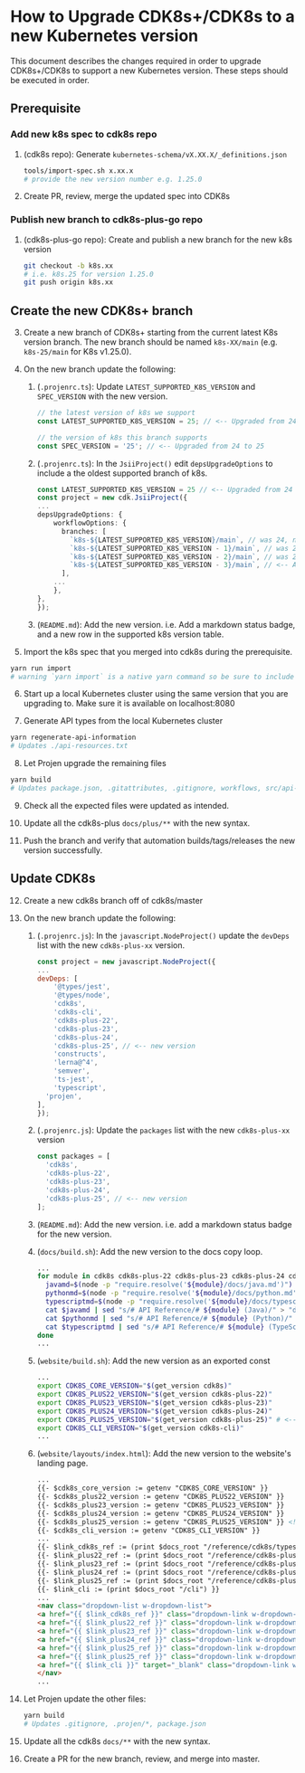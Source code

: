 # How to Upgrade CDK8s+/CDK8s to a new Kubernetes version

This document describes the changes required in order to upgrade CDK8s+/CDK8s to support a new Kubernetes version. These steps should be executed in order.

## Prerequisite

### Add new k8s spec to cdk8s repo

1. (cdk8s repo): Generate `kubernetes-schema/vX.XX.X/_definitions.json`

    ```sh
    tools/import-spec.sh x.xx.x
    # provide the new version number e.g. 1.25.0
    ```

2. Create PR, review, merge the updated spec into CDK8s

### Publish new branch to cdk8s-plus-go repo

1. (cdk8s-plus-go repo): Create and publish a new branch for the new k8s version

    ```sh
    git checkout -b k8s.xx
    # i.e. k8s.25 for version 1.25.0
    git push origin k8s.xx
    ```

## Create the new CDK8s+ branch

3. Create a new branch of CDK8s+ starting from the current latest K8s version branch. The new branch should be named `k8s-XX/main` (e.g. `k8s-25/main` for K8s v1.25.0).

4. On the new branch update the following:

     1. (`.projenrc.ts`): Update `LATEST_SUPPORTED_K8S_VERSION` and `SPEC_VERSION` with the new version.

        ```ts
        // the latest version of k8s we support
        const LATEST_SUPPORTED_K8S_VERSION = 25; // <-- Upgraded from 24 to 25

        // the version of k8s this branch supports
        const SPEC_VERSION = '25'; // <-- Upgraded from 24 to 25
        ```

     2. (`.projenrc.ts`): In the `JsiiProject()` edit `depsUpgradeOptions` to include a the oldest supported branch of k8s.

        ```ts
        const LATEST_SUPPORTED_K8S_VERSION = 25 // <-- Upgraded from 24 to 25
        const project = new cdk.JsiiProject({
        ...
        depsUpgradeOptions: {
            workflowOptions: {
              branches: [
                `k8s-${LATEST_SUPPORTED_K8S_VERSION}/main`, // was 24, now is 25
                `k8s-${LATEST_SUPPORTED_K8S_VERSION - 1}/main`, // was 23, now is 24
                `k8s-${LATEST_SUPPORTED_K8S_VERSION - 2}/main`, // was 22, now is 23
                `k8s-${LATEST_SUPPORTED_K8S_VERSION - 3}/main`, // <-- Add this branch so that v22 is still supported.
              ],
            ...
            },
        },
        });
        ```

     3. (`README.md`): Add the new version. i.e. Add a markdown status badge, and a new row in the supported k8s version table.

5. Import the k8s spec that you merged into cdk8s during the prerequisite.

```sh
yarn run import
# warning `yarn import` is a native yarn command so be sure to include `run`
```

6. Start up a local Kubernetes cluster using the same version that you are upgrading to. Make sure it is available on localhost:8080

7. Generate API types from the local Kubernetes cluster

```sh
yarn regenerate-api-information
# Updates ./api-resources.txt
```

8. Let Projen upgrade the remaining files

```sh
yarn build
# Updates package.json, .gitattributes, .gitignore, workflows, src/api-resource.generated.ts, src/imports/k8s.ts, .projen/*
```

9. Check all the expected files were updated as intended.

10. Update all the cdk8s-plus `docs/plus/**` with the new syntax.

11. Push the branch and verify that automation builds/tags/releases the new version successfully.

## Update CDK8s

12. Create a new cdk8s branch off of cdk8s/master

13. On the new branch update the following:
     1. (`.projenrc.js`): In the `javascript.NodeProject()` update the `devDeps` list with the new `cdk8s-plus-xx` version.

        ```js
        const project = new javascript.NodeProject({
        ...
        devDeps: [
            '@types/jest',
            '@types/node',
            'cdk8s',
            'cdk8s-cli',
            'cdk8s-plus-22',
            'cdk8s-plus-23',
            'cdk8s-plus-24',
            'cdk8s-plus-25', // <-- new version
            'constructs',
            'lerna@^4',
            'semver',
            'ts-jest',
            'typescript',
          'projen',
        ],
        });
        ```

    2.  (`.projenrc.js`): Update the `packages` list with the new `cdk8s-plus-xx` version

        ```js
        const packages = [
          'cdk8s',
          'cdk8s-plus-22',
          'cdk8s-plus-23',
          'cdk8s-plus-24',
          'cdk8s-plus-25', // <-- new version
        ];
        ```

    3. (`README.md`): Add the new version. i.e. add a markdown status badge for the new version.

    4. (`docs/build.sh`): Add the new version to the docs copy loop.

        ```bash
        ...
        for module in cdk8s cdk8s-plus-22 cdk8s-plus-23 cdk8s-plus-24 cdk8s-plus-25; do # <-- added cdk8s-plus-25
          javamd=$(node -p "require.resolve('${module}/docs/java.md')")
          pythonmd=$(node -p "require.resolve('${module}/docs/python.md')")
          typescriptmd=$(node -p "require.resolve('${module}/docs/typescript.md')")
          cat $javamd | sed "s/# API Reference/# ${module} (Java)/" > "docs/reference/${module}/java.md"
          cat $pythonmd | sed "s/# API Reference/# ${module} (Python)/" > "docs/reference/${module}/python.md"
          cat $typescriptmd | sed "s/# API Reference/# ${module} (TypeScript)/" > "docs/reference/${module}/typescript.md"
        done
        ...
        ```

    5.  (`website/build.sh`): Add the new version as an exported const

        ```bash
        ...
        export CDK8S_CORE_VERSION="$(get_version cdk8s)"
        export CDK8S_PLUS22_VERSION="$(get_version cdk8s-plus-22)"
        export CDK8S_PLUS23_VERSION="$(get_version cdk8s-plus-23)"
        export CDK8S_PLUS24_VERSION="$(get_version cdk8s-plus-24)"
        export CDK8S_PLUS25_VERSION="$(get_version cdk8s-plus-25)" # <-- new version
        export CDK8S_CLI_VERSION="$(get_version cdk8s-cli)"
        ...
        ```

    6. (`website/layouts/index.html`): Add the new version to the website's landing page.

        ```html
        ...
        {{- $cdk8s_core_version := getenv "CDK8S_CORE_VERSION" }}
        {{- $cdk8s_plus22_version := getenv "CDK8S_PLUS22_VERSION" }}
        {{- $cdk8s_plus23_version := getenv "CDK8S_PLUS23_VERSION" }}
        {{- $cdk8s_plus24_version := getenv "CDK8S_PLUS24_VERSION" }}
        {{- $cdk8s_plus25_version := getenv "CDK8S_PLUS25_VERSION" }} <!-- New version -->
        {{- $cdk8s_cli_version := getenv "CDK8S_CLI_VERSION" }}
        ...
        {{- $link_cdk8s_ref := (print $docs_root "/reference/cdk8s/typescript") }}
        {{- $link_plus22_ref := (print $docs_root "/reference/cdk8s-plus-22/typescript") }}
        {{- $link_plus23_ref := (print $docs_root "/reference/cdk8s-plus-23/typescript") }}
        {{- $link_plus24_ref := (print $docs_root "/reference/cdk8s-plus-24/typescript") }}
        {{- $link_plus25_ref := (print $docs_root "/reference/cdk8s-plus-25/typescript") }} <!-- New version -->
        {{- $link_cli := (print $docs_root "/cli") }}
        ...
        <nav class="dropdown-list w-dropdown-list">
        <a href="{{ $link_cdk8s_ref }}" class="dropdown-link w-dropdown-link">cdk8s  ({{ $cdk8s_core_version }})</a>
        <a href="{{ $link_plus22_ref }}" class="dropdown-link w-dropdown-link">cdk8s-plus-22  ({{ $cdk8s_plus22_version }})</a>
        <a href="{{ $link_plus23_ref }}" class="dropdown-link w-dropdown-link">cdk8s-plus-23  ({{ $cdk8s_plus23_version }})</a>
        <a href="{{ $link_plus24_ref }}" class="dropdown-link w-dropdown-link">cdk8s-plus-24  ({{ $cdk8s_plus24_version }})</a>
        <a href="{{ $link_plus25_ref }}" class="dropdown-link w-dropdown-link">cdk8s-plus-24  ({{ $cdk8s_plus24_version }})</a>
        <a href="{{ $link_plus25_ref }}" class="dropdown-link w-dropdown-link">cdk8s-plus-25  ({{ $cdk8s_plus25_version }})</a> <!-- New version -->
        <a href="{{ $link_cli }}" target="_blank" class="dropdown-link w-dropdown-link">cdk8s-cli ({{ $cdk8s_cli_version }})<a>
        </nav>
        ...
        ```

14. Let Projen update the other files:

    ```sh
    yarn build
    # Updates .gitignore, .projen/*, package.json
    ```

15. Update all the cdk8s `docs/**` with the new syntax.

16. Create a PR for the new branch, review, and merge into master.
